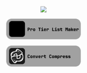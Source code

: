 <p align="center">
  <a href="https://github.com/LiamSwayne?tab=repositories&q=&type=&language=&sort=stargazers">
    <br>
    <img width="200" src="https://img.shields.io/github/stars/LiamSwayne?affiliations=OWNER&label=Stars%20on%20my%20repos&labelColor=%23210083&color=%233F0076"/>
  </a>
</p>

<p align="center">
  <a href="https://protierlist.web.app"><img width="200" src="https://github.com/LiamSwayne/LiamSwayne/raw/main/protierlist.svg" alt="My Sites"/></a>
</p>

<p align="center">
  <a href="https://convertcompress.web.app"><img width="200" src="https://github.com/LiamSwayne/LiamSwayne/raw/main/convertcompress.svg" alt="My Sites"/></a>
</p>
